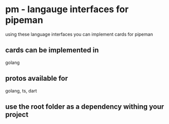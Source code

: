 # pm - langauge interfaces for pipeman
using these language interfaces you can implement cards for pipeman

## cards can be implemented in
golang

## protos available for
golang, ts, dart

## use the root folder as a dependency withing your project